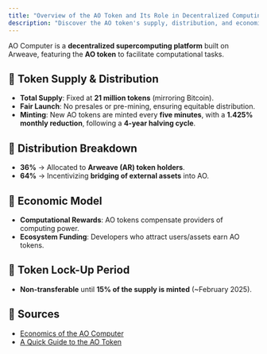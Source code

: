 ```yaml
---
title: "Overview of the AO Token and Its Role in Decentralized Computing"
description: "Discover the AO token's supply, distribution, and economic model within the AO Computer platform, designed for decentralized supercomputing on Arweave."
---
```


AO Computer is a **decentralized supercomputing platform** built on Arweave, featuring the **AO token** to facilitate computational tasks.

## 🔹 Token Supply & Distribution
- **Total Supply**: Fixed at **21 million tokens** (mirroring Bitcoin).
- **Fair Launch**: No presales or pre-mining, ensuring equitable distribution.
- **Minting**: New AO tokens are minted every **five minutes**, with a **1.425% monthly reduction**, following a **4-year halving cycle**.

## 🔹 Distribution Breakdown
- **36%** → Allocated to **Arweave (AR) token holders**.
- **64%** → Incentivizing **bridging of external assets** into AO.

## 🔹 Economic Model
- **Computational Rewards**: AO tokens compensate providers of computing power.
- **Ecosystem Funding**: Developers who attract users/assets earn AO tokens.

## 🔹 Token Lock-Up Period
- **Non-transferable** until **15% of the supply is minted** (~February 2025).

## 🔹 Sources
- [Economics of the AO Computer](https://mirror.xyz/0x1EE4bE8670E8Bd7E9E2E366F530467030BE4C840/-UWra0q0KWecSpgg2-c37dbZ0lnOMEScEEkabVm9qaQ)
- [A Quick Guide to the AO Token](https://pintu.co.id/en/academy/post/what-is-ao-computer)